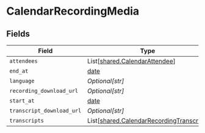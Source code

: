 # CalendarRecordingMedia


## Fields

| Field                                                                                          | Type                                                                                           | Required                                                                                       | Description                                                                                    |
| ---------------------------------------------------------------------------------------------- | ---------------------------------------------------------------------------------------------- | ---------------------------------------------------------------------------------------------- | ---------------------------------------------------------------------------------------------- |
| `attendees`                                                                                    | List[[shared.CalendarAttendee](../../models/shared/calendarattendee.md)]                       | :heavy_minus_sign:                                                                             | N/A                                                                                            |
| `end_at`                                                                                       | [date](https://docs.python.org/3/library/datetime.html#date-objects)                           | :heavy_minus_sign:                                                                             | N/A                                                                                            |
| `language`                                                                                     | *Optional[str]*                                                                                | :heavy_minus_sign:                                                                             | N/A                                                                                            |
| `recording_download_url`                                                                       | *Optional[str]*                                                                                | :heavy_minus_sign:                                                                             | N/A                                                                                            |
| `start_at`                                                                                     | [date](https://docs.python.org/3/library/datetime.html#date-objects)                           | :heavy_minus_sign:                                                                             | N/A                                                                                            |
| `transcript_download_url`                                                                      | *Optional[str]*                                                                                | :heavy_minus_sign:                                                                             | N/A                                                                                            |
| `transcripts`                                                                                  | List[[shared.CalendarRecordingTranscript](../../models/shared/calendarrecordingtranscript.md)] | :heavy_minus_sign:                                                                             | N/A                                                                                            |